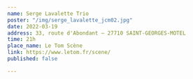 ```yaml
---
name: Serge Lavalette Trio
poster: "/img/serge_lavalette_jcm02.jpg"
date: 2022-03-19
address: 33, route d'Abondant — 27710 SAINT-GEORGES-MOTEL
time: 21h
place_name: Le Tom Scène
link: https://www.letom.fr/scene/
published: false

---
```

